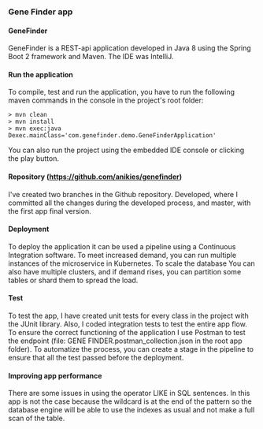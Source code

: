 ### Gene Finder app

#### GeneFinder
GeneFinder is a REST-api application developed in Java 8 using the Spring Boot 2 framework and Maven. The IDE was IntelliJ.

#### Run the application
To compile, test and run the application, you have to run the following maven commands in the console in the project's root folder:
```
> mvn clean
> mvn install
> mvn exec:java Dexec.mainClass='com.genefinder.demo.GeneFinderApplication'
```
You can also run the project using the embedded IDE console or clicking the play button.

#### Repository (https://github.com/anikies/genefinder)
I've created two branches in the Github repository. Developed, where I committed all the changes during the developed process, and master, with the first app final version.

#### Deployment
To deploy the application it can be used a pipeline using a Continuous Integration software. To meet increased demand, you can run multiple instances of the microservice in Kubernetes. To scale the database You can also have multiple clusters, and if demand rises, you can partition some tables or shard them to spread the load.

#### Test
To test the app, I have created unit tests for every class in the project with the JUnit library. Also, I coded integration tests to test the entire app flow. To ensure the correct functioning of the application I use Postman to test the endpoint (file: GENE FINDER.postman_collection.json in the root app folder).
To automatize the process, you can create a stage in the pipeline to ensure that all the test passed before the deployment.

#### Improving app performance
There are some issues in using the operator LIKE in SQL sentences. In this app is not the case because the wildcard is at the end of the pattern so the database engine will be able to use the indexes as usual and not make a full scan of the table.
